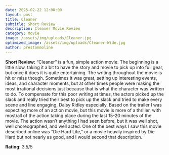 ```yaml
---
date: 2025-02-22 12:00:00
layout: post
title: Cleaner
subtitle: Short Review
description: Cleaner Movie Review
category: Movie
image: /assets/img/uploads/Cleaner.jpg
optimized_image: /assets/img/uploads/Cleaner-Wide.jpg
author: prestonmoline
---
```


**Short Review:**
“Cleaner” is a fun, simple action movie. The beginning is a little slow, taking it a bit to have the story and movie to pick up into full gear, but once it does it is quite entertaining. The writing throughout the movie is hit or miss though. Sometimes it was great, setting up interesting events, ideas, and character moments, but at other times people were making the most irrational decisions just because that is what the character was written to do. To compensate for this poor writing at times, the actors picked up the slack and really tried their best to pick up the slack and tried to make every scene and line engaging, Daisy Ridley especially. Based on the trailer I was expecting more of an action movie, but this movie is more of a thriller, with most/all of the action taking place during the last 15-20 minutes of the movie. The action wasn’t anything I had seen before, but it was well shot, well choreographed, and well acted. One of the best ways I saw this movie described online was “Die Hard Lite,” or a movie heavily inspired by Die Hard but not nearly as good, and I would second that description. 


**Rating:**
3.5/5
